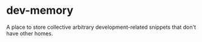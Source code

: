 # dev-memory
A place to store collective arbitrary development-related snippets that don't have other homes.
